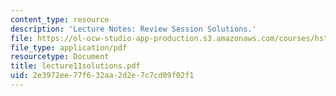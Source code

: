 ```yaml
---
content_type: resource
description: 'Lecture Notes: Review Session Solutions.'
file: https://ol-ocw-studio-app-production.s3.amazonaws.com/courses/hst-952-computing-for-biomedical-scientists-fall-2002/2e3972ee77f632aa2d2e7c7cd09f02f1_lecture11solutions.pdf
file_type: application/pdf
resourcetype: Document
title: lecture11solutions.pdf
uid: 2e3972ee-77f6-32aa-2d2e-7c7cd09f02f1
---
```


